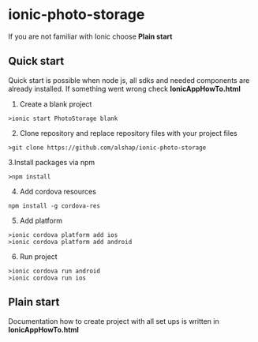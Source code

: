 # ionic-photo-storage

If you are not familiar with Ionic choose **Plain start**

## Quick start

Quick start is possible when node js, all sdks and needed components are already installed.
If something went wrong check **IonicAppHowTo.html**

1. Create a blank project
```
>ionic start PhotoStorage blank
```
2. Clone repository and replace repository files with your project files
```
>git clone https://github.com/alshap/ionic-photo-storage
```
3.Install packages via npm
```
>npm install
```
4. Add cordova resources
```
npm install -g cordova-res
```
5. Add platform
```
>ionic cordova platform add ios
>ionic cordova platform add android
```
6. Run project
```
>ionic cordova run android
>ionic cordova run ios
```
## Plain start

Documentation how to create project with all set ups is written in **IonicAppHowTo.html**

